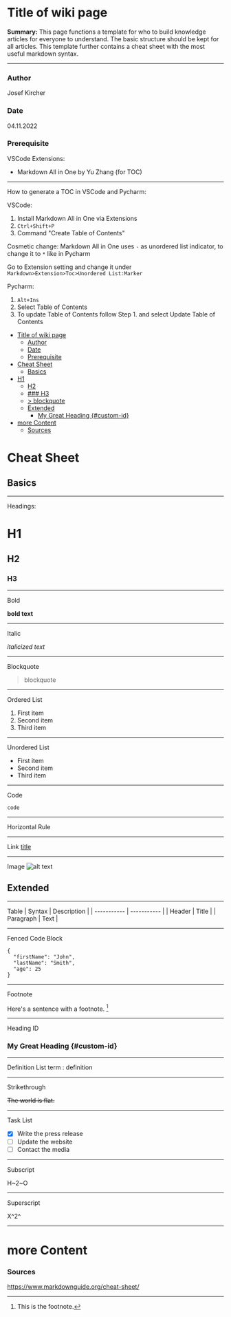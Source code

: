 # Title of wiki page

**Summary:** This page functions a template for who to build knowledge articles for everyone to understand. The basic structure should be kept for all articles. This template further contains a cheat sheet with the most useful markdown syntax.

---

### Author

Josef Kircher

### Date

04.11.2022

### Prerequisite

VSCode Extensions:

- Markdown All in One by Yu Zhang (for TOC)

---

How to generate a TOC in VSCode and Pycharm:

VSCode:

1. Install Markdown All in One via Extensions
2. ``Ctrl+Shift+P``
3. Command "Create Table of Contents"

Cosmetic change: Markdown All in One uses `-` as unordered list indicator, to change it to `*` like in Pycharm

Go to Extension setting and change it under `Markdown>Extension>Toc>Unordered List:Marker`

Pycharm:

1. ``Alt+Ins``
2. Select Table of Contents
3. To update Table of Contents follow Step 1. and select Update Table of Contents

- [Title of wiki page](#title-of-wiki-page)
  - [Author](#author)
  - [Date](#date)
  - [Prerequisite](#prerequisite)
- [Cheat Sheet](#cheat-sheet)
  - [Basics](#basics)
- [H1](#h1)
  - [H2](#h2)
  - [### H3](#-h3)
  - [> blockquote](#-blockquote)
  - [Extended](#extended)
    - [My Great Heading {#custom-id}](#my-great-heading-custom-id)
- [more Content](#more-content)
  - [Sources](#sources)

# Cheat Sheet

## Basics

---

Headings:

# H1

## H2

### H3

---
Bold

**bold text**

---
Italic

*italicized text*

---
Blockquote

> blockquote
---
Ordered List

1. First item
2. Second item
3. Third item

---
Unordered List

- First item
- Second item
- Third item

---
Code  

`code`

---

Horizontal Rule

---

Link
[title](https://www.example.com)

---
Image
![alt text](image.jpg)

## Extended

---
Table
| Syntax | Description |
| ----------- | ----------- |
| Header | Title |
| Paragraph | Text |

---
Fenced Code Block

```
{
  "firstName": "John",
  "lastName": "Smith",
  "age": 25
}
```

---
Footnote  

Here's a sentence with a footnote. [^1]

[^1]: This is the footnote.

---
Heading ID  

### My Great Heading {#custom-id}

---
Definition List
term
: definition

---
Strikethrough  

~~The world is flat.~~

---

Task List

- [x] Write the press release
- [ ] Update the website
- [ ] Contact the media

---

Subscript  

H~2~O

---

Superscript  

X^2^

---

# more Content

### Sources
<https://www.markdownguide.org/cheat-sheet/>
